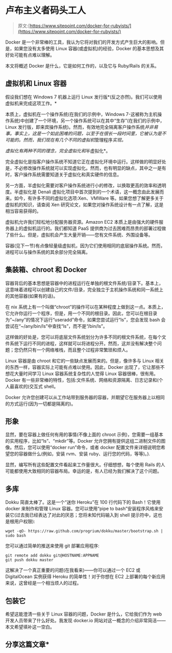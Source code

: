 # 卢布主义者码头工人

> 原文:[https://www.sitepoint.com/docker-for-rubyists/](https://www.sitepoint.com/docker-for-rubyists/)

Docker 是一个非常棒的工具，我认为它将对我们的开发方式产生巨大的影响。但是，如果您没有太多使用 Linux 容器(或虚拟机)的经验，Docker 的基本思想及其好处可能有点难以理解。

本文将概述 Docker 是什么，它是如何工作的，以及它与 Ruby/Rails 的关系。

## 虚拟机和 Linux 容器

假设我们想在 Windows 7 机器上运行 Linux 发行版*(反之亦然)。我们可以使用虚拟机来完成这项工作。*

本质上，虚拟机在一个操作系统(在我们的示例中，Windows 7-这被称为主机操作系统)中创建了一个环境，另一个操作系统可以在其中“生存”(在我们的示例中，Linux 发行版，即来宾操作系统)。然而，有效地完全隔离客户操作系统*并非易事。事实上，这是一个如此困难的问题，以至于在很长一段时间里，它被认为是不可能的。然而，我们现在有几个不同的虚拟机*管理程序*实现。*

 *虚拟化有两种不同的理念，*完全虚拟化*和*半虚拟化*。

完全虚拟化是指客户操作系统不知道它正在虚拟化环境中运行。这样做的明显好处是，不必修改操作系统就可以实现虚拟化。然而，也有明显的缺点，其中之一是有时，客户操作系统需要知道关于虚拟化和真实硬件的信息。

另一方面，半虚拟化需要对客户操作系统进行小的修改，以换取更高的效率和透明度。半虚拟化是 Denali 虚拟化项目中首次提到的一个术语，这一概念由此发展而来。如今，有许多不同的虚拟化选项:Xen、VMWare 等。如果您想了解更多关于虚拟机的知识，请查阅 Xen 研究论文，如果您对操作系统设计有一点了解，这是相当容易获得的。

虚拟机允许我们轻松地分配服务器资源。Amazon EC2 本质上是由强大的硬件服务器上的虚拟机运行的。我们都知道 PaaS 提供商为过去困难而昂贵的部署过程做了些什么。但是，虚拟机会产生大量开销——您有文件系统、外围设备等。

容器(见下一节)有点像轻量级虚拟机，因为它们使用相同的底层操作系统。然而，进程可以与操作系统的其余部分完全隔离。

## 集装箱、chroot 和 Docker

容器背后的基本思想是容器中的进程运行在单独的根文件系统/目录下。基本上，这意味着进程可以创建自己的文件/目录，完全独立于主机操作系统和同一系统上的其他容器(如果有的话)。

在 nix 系统上有一个叫做“chroot”的操作可以在某种程度上做到这一点。本质上，它允许你运行一个程序，但是，用一个不同的根目录。因此，您可以在根目录为“~/any”的情况下运行“useradd”命令，如果您尝试运行“ls”，您会发现 bash 会尝试在“~/any/bin/ls”中查找“ls”，而不是“/bin/ls”。

这样做的好处是，您可以将底层文件系统划分为许多不同的根文件系统，在每个文件系统下运行不同的进程，这样就可以将进程分开。然而，这并没有解决整个问题；您仍然只有一个网络堆栈，而且整个过程非常繁琐和烦人。

Linux 容器是由 chroot 和它的一些缺点发展而来的。但是，像许多与 Linux 相关的东西一样，容器实际上可能有点难以使用。因此，Docker 出现了，它让那些不想花大量时间学习 Linux 容器系统复杂性的人觉得 Linux 容器很棒，很有用。Docker 有一些非常棒的特性，包括:文件系统、网络和资源隔离、日志记录和(个人最喜欢的)交互式 shell。

Docker 允许您创建可以从工作站带到服务器的容器，并期望它在服务器上以相同的方式运行(因为一切都是隔离的)。

## 形象

显然，要在容器上做任何有用的事情(不像上面的 chroot 示例)，您需要一组基本的实用程序，比如“ls”、“mkdir”等。Docker 允许您拥有提供这组二进制文件的图像。然后，您可以使用“docker run”命令，或者 docker 配置文件来详细说明您希望您的容器做什么(例如，安装 rvm、安装 ruby、运行您的代码，等等)。).

显然，编写所有这些配置文件看起来工作量很大。仔细想想，每个使用 Rails 的人可能都使用大致相同的容器布局。幸运的是，有人已经为我们解决了这个问题。

## 多库

Dokku 简直太棒了。这是一个“迷你 Heroku”在 100 行代码下的 Bash！它使用 docker 来制作和管理 Linux 容器。您可以使用“pipe to bash”安装程序风格来安装它(过去我已经表达了对此的厌恶；您将未知代码输入到 shell 提示符中，这也是根用户权限):

```
wget -qO- https://raw.github.com/progrium/dokku/master/bootstrap.sh | sudo bash
```

您可以通过简单的推送来使用 git 部署应用程序:

```
git remote add dokku git@HOSTNAME:APPNAME
git push dokku master
```

这解决了一个真正重要的问题(在我看来)——你可以通过一个 EC2 或 DigitalOcean 实例获得 Heroku 的简单性！对于你想在 EC2 上部署的每个新应用来说，这曾经是一个相当烦人的过程。

## 包装它

希望这能澄清一些关于 Linux 容器的问题，Docker 是什么，它给我们作为 web 开发人员带来了什么好处。我发现 docker.io 网站对这一概念的介绍非常简洁——本文希望填补这一空白。

## 分享这篇文章*